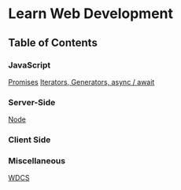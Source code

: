 # Learn Web Development

## Table of Contents

### JavaScript
[Promises](./promise.md)
[Iterators, Generators, async / await](./iterators_generators_asyncawait.md)

### Server-Side
[Node](./node.md)

### Client Side

### Miscellaneous
[WDCS](./wdcs.md)
